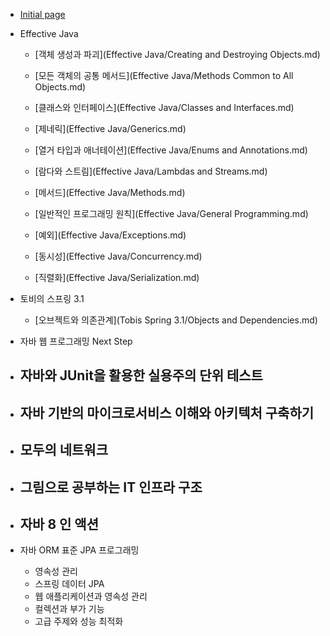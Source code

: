 * [Initial page](README.md)

* Effective Java

    * [객체 생성과 파괴](Effective Java/Creating and Destroying Objects.md)
    * [모든 객체의 공통 메서드](Effective Java/Methods Common to All Objects.md)
    * [클래스와 인터페이스](Effective Java/Classes and Interfaces.md)
    * [제네릭](Effective Java/Generics.md)
    * [열거 타입과 애너테이션](Effective Java/Enums and Annotations.md)
    * [람다와 스트림](Effective Java/Lambdas and Streams.md)
    * [메서드](Effective Java/Methods.md)
    * [일반적인 프로그래밍 원칙](Effective Java/General Programming.md)

    * [예외](Effective Java/Exceptions.md)
    * [동시성](Effective Java/Concurrency.md)
    * [직렬화](Effective Java/Serialization.md)

* 토비의 스프링 3.1
  
    * [오브젝트와 의존관계](Tobis Spring 3.1/Objects and Dependencies.md)
    
- 자바 웹 프로그래밍 Next Step
- 자바와 JUnit을 활용한 실용주의 단위 테스트
  - 
- 자바 기반의 마이크로서비스 이해와 아키텍처 구축하기
  - 
- 모두의 네트워크
  - 

- 그림으로 공부하는 IT 인프라 구조
  - 

- 자바 8 인 액션
  - 
- 자바 ORM 표준 JPA 프로그래밍
  - 영속성 관리
  - 스프링 데이터 JPA
  - 웹 애플리케이션과 영속성 관리
  - 컬렉션과 부가 기능
  - 고급 주제와 성능 최적화








